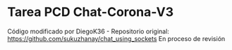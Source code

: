 # Tarea PCD Chat-Corona-V3
Código modificado por DiegoK36 - 
Repositorio original: https://github.com/sukuzhanay/chat_using_sockets
En proceso de revisión
